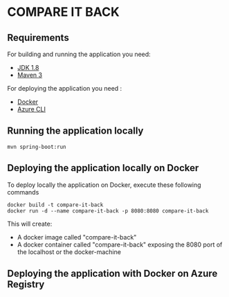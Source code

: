 # COMPARE IT BACK

## Requirements

For building and running the application you need:

- [JDK 1.8](http://www.oracle.com/technetwork/java/javase/downloads/jdk8-downloads-2133151.html)
- [Maven 3](https://maven.apache.org)

For deploying the application you need :
- [Docker](https://docs.docker.com/install/)
- [Azure CLI](https://docs.microsoft.com/fr-fr/cli/azure/install-azure-cli?view=azure-cli-latest)

## Running the application locally

```shell
mvn spring-boot:run
```

## Deploying the application locally on Docker

To deploy locally the application on Docker, execute these following commands

```shell
docker build -t compare-it-back
docker run -d --name compare-it-back -p 8080:8080 compare-it-back
```

This will create:

* A docker image called "compare-it-back"
* A docker container called "compare-it-back" exposing the 8080 port of the localhost or the docker-machine

## Deploying the application with Docker on Azure Registry
